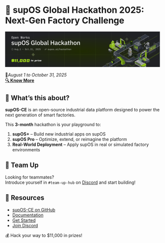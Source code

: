 # 🏁 supOS Global Hackathon 2025: Next-Gen Factory Challenge  
[![supOS Hackathon Banner](./20250807-170635.png)](https://supos.ai/hackathon)

📅*August 1 to October 31, 2025*  
[**🔍 Know More**](https://supos.ai/hackathon)

## 🎯 What’s this about?

**supOS-CE** is an open-source industrial data platform designed to power the next generation of smart factories. 

This **3-month** hackathon is your playground to:

1. **supOS+** – Build new industrial apps on supOS  
2. **supOS Pro** – Optimize, extend, or reimagine the platform
3. **Real-World Deployment** – Apply supOS in real or simulated factory environments

## 👥 Team Up

Looking for teammates?  
Introduce yourself in `#team-up-hub` on [Discord](https://discord.gg/K92gcRWabU) and start building!

## 🧠 Resources

- [supOS-CE on GitHub](https://github.com/FREEZONEX/supOS-CE)  
- [Documentation](https://suposcommunity.vercel.app)  
- [Get Started](https://supos.ai/trial)  
- [Join Discord](https://discord.gg/K92gcRWabU)


💰 Hack your way to $11,000 in prizes!

